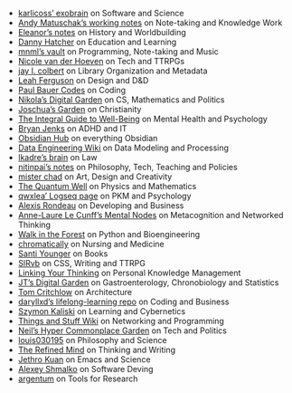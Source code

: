 -   [karlicoss’ exobrain](https://beepb00p.xyz/exobrain/) on Software and Science
-   [Andy Matuschak’s working notes](https://notes.andymatuschak.org/About_these_notes) on Note-taking and Knowledge Work
-   [Eleanor’s notes](https://publish.obsidian.md/eleanorkonik) on History and Worldbuilding
-   [Danny Hatcher](https://notes.dannyhatcher.com/Notes) on Education and Learning
-   [mnml’s vault](https://publish.obsidian.md/manuel) on Programming, Note-taking and Music
-   [Nicole van der Hoeven](https://notes.nicolevanderhoeven.com/) on Tech and TTRPGs
-   [jay l. colbert](https://wilde-at-heart.garden/) on Library Organization and Metadata
-   [Leah Ferguson](https://notes.leahferguson.com/) on Design and D&D
-   [Paul Bauer Codes](https://bauer.codes/notes) on Coding
-   [Nikola’s Digital Garden](https://notes.nikolamilekic.com/) on CS, Mathematics and Politics
-   [Joschua’s Garden](https://joschuasgarden.com/) on Christianity
-   [The Integral Guide to Well-Being](https://integralguide.com/) on Mental Health and Psychology
-   [Bryan Jenks](https://publish.obsidian.md/bryan-jenks) on ADHD and IT
-   [Obsidian Hub](https://publish.obsidian.md/hub) on everything Obsidian
-   [Data Engineering Wiki](https://dataengineering.wiki/) on Data Modeling and Processing
-   [lkadre’s brain](https://brain.lkadre.com/) on Law
-   [nitinpai’s notes](https://notes.nitinpai.in/) on Philosophy, Tech, Teaching and Policies
-   [mister chad](https://mister-chad.com/) on Art, Design and Creativity
-   [The Quantum Well](https://publish.obsidian.md/myquantumwell/) on Physics and Mathematics
-   [qwxlea’ Logseq page](https://qwxlea.github.io/#/page/Start%20here) on PKM and Psychology
-   [Alexis Rondeau](https://publish.obsidian.md/alexisrondeau/) on Developing and Business
-   [Anne-Laure Le Cunff’s Mental Nodes](https://www.mentalnodes.com/) on Metacognition and Networked Thinking
-   [Walk in the Forest](https://walkintheforest.com/) on Python and Bioengineering
-   [chromatically](https://publish.obsidian.md/chromatically) on Nursing and Medicine
-   [Santi Younger](https://publish.obsidian.md/santi) on Books
-   [SlRvb](https://publish.obsidian.md/slrvb) on CSS, Writing and TTRPG
-   [Linking Your Thinking](https://notes.linkingyourthinking.com/) on Personal Knowledge Management
-   [JT’s Digital Garden](https://notes.gnotract.com/) on Gastroenterology, Chronobiology and Statistics
-   [Tom Critchlow](https://tomcritchlow.com/wiki/) on Architecture
-   [daryllxd’s lifelong-learning repo](https://github.com/daryllxd/lifelong-learning) on Coding and Business
-   [Szymon Kaliski](https://szymonkaliski.com/notes/) on Learning and Cybernetics
-   [Things and Stuff Wiki](https://wiki.thingsandstuff.org/) on Networking and Programming
-   [Neil’s Hyper Commonplace Garden](https://commonplace.doubleloop.net/) on Tech and Politics
-   [louis030195](https://brain.louis030195.com/) on Philosophy and Science
-   [The Refined Mind](https://refinedmind.co/) on Thinking and Writing
-   [Jethro Kuan](https://braindump.jethro.dev/) on Emacs and Science
-   [Alexey Shmalko](https://www.alexeyshmalko.com/) on Software Deving
-   [argentum](https://publish.obsidian.md/argenos) on Tools for Research